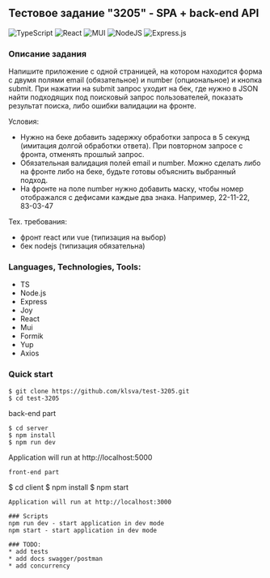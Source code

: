 ## Тестовое задание "3205" - SPA + back-end API

![TypeScript](https://img.shields.io/badge/typescript-%23007ACC.svg?style=for-the-badge&logo=typescript&logoColor=white) ![React](https://img.shields.io/badge/react-%2320232a.svg?style=for-the-badge&logo=react&logoColor=%2361DAFB) ![MUI](https://img.shields.io/badge/MUI-%230081CB.svg?style=for-the-badge&logo=mui&logoColor=white) ![NodeJS](https://img.shields.io/badge/node.js-6DA55F?style=for-the-badge&logo=node.js&logoColor=white) ![Express.js](https://img.shields.io/badge/express.js-%23404d59.svg?style=for-the-badge&logo=express&logoColor=%2361DAFB)

### Описание задания
Напишите приложение с одной страницей, на котором находится форма с двумя полями email (обязательное) и number (опциональное) и кнопка submit.
При нажатии на submit запрос уходит на бек, где нужно в JSON найти подходящих под поисковый запрос пользователей, показать результат поиска, либо ошибки валидации на фронте.

Условия:
* Нужно на беке добавить задержку обработки запроса в 5 секунд (имитация долгой обработки ответа). При повторном запросе с фронта, отменять прошлый запрос.
* Обязательная валидация полей email и number. Можно сделать либо на фронте либо на беке, будьте готовы объяснить выбранный подход.
* На фронте на поле number нужно добавить маску, чтобы номер отображался с дефисами каждые два знака. Например, 22-11-22, 83-03-47

Тех. требования:
* фронт react или vue (типизация на выбор)
* бек nodejs (типизация обязательна)

### Languages, Technologies, Tools:
* TS
* Node.js
* Express
* Joy
* React
* Mui
* Formik
* Yup
* Axios

### Quick start

```
$ git clone https://github.com/klsva/test-3205.git
$ cd test-3205
```
back-end part

```
$ cd server
$ npm install
$ npm run dev
```
Application will run at http://localhost:5000
```
front-end part 

```
$ cd client
$ npm install
$ npm start
```
Application will run at http://localhost:3000

### Scripts
npm run dev - start application in dev mode
npm start - start application in dev mode

### TODO:
* add tests
* add docs swagger/postman
* add concurrency